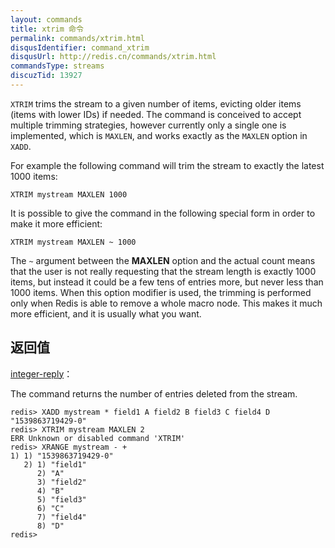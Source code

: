 ```yaml
---
layout: commands
title: xtrim 命令
permalink: commands/xtrim.html
disqusIdentifier: command_xtrim
disqusUrl: http://redis.cn/commands/xtrim.html
commandsType: streams
discuzTid: 13927
---
```


`XTRIM` trims the stream to a given number of items, evicting older items
(items with lower IDs) if needed. The command is conceived to accept multiple
trimming strategies, however currently only a single one is implemented,
which is `MAXLEN`, and works exactly as the `MAXLEN` option in `XADD`.

For example the following command will trim the stream to exactly
the latest 1000 items:

```
XTRIM mystream MAXLEN 1000
```

It is possible to give the command in the following special form in
order to make it more efficient:

```
XTRIM mystream MAXLEN ~ 1000
```

The `~` argument between the **MAXLEN** option and the actual count means that
the user is not really requesting that the stream length is exactly 1000 items,
but instead it could be a few tens of entries more, but never less than 1000
items. When this option modifier is used, the trimming is performed only when
Redis is able to remove a whole macro node. This makes it much more efficient,
and it is usually what you want.

## 返回值

[integer-reply](/topics/protocol.html#integer-reply)：

The command returns the number of entries deleted from the stream.

	redis> XADD mystream * field1 A field2 B field3 C field4 D
	"1539863719429-0"
	redis> XTRIM mystream MAXLEN 2
	ERR Unknown or disabled command 'XTRIM'
	redis> XRANGE mystream - +
	1) 1) "1539863719429-0"
	   2) 1) "field1"
		  2) "A"
		  3) "field2"
		  4) "B"
		  5) "field3"
		  6) "C"
		  7) "field4"
		  8) "D"
	redis> 

